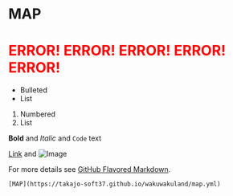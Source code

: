 # MAP    

# <span style="color:red;">ERROR!  ERROR!  ERROR!  ERROR!  ERROR!</span>  




- Bulleted
- List

1. Numbered
2. List

**Bold** and _Italic_ and `Code` text

[Link](url) and ![Image](src)


For more details see [GitHub Flavored Markdown](https://guides.github.com/features/mastering-markdown/).

`[MAP](https://takajo-soft37.github.io/wakuwakuland/map.yml)`
